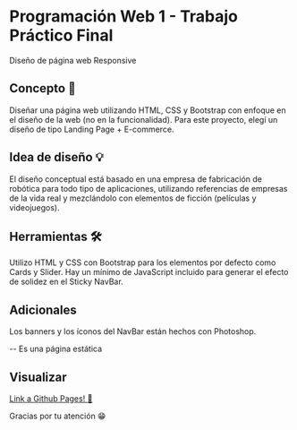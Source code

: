 # Programación Web 1 - Trabajo Práctico Final 
Diseño de página web Responsive

## Concepto 🧩
Diseñar una página web utilizando HTML, CSS y Bootstrap con enfoque en el diseño de la web (no en la funcionalidad). 
Para este proyecto, elegí un diseño de tipo Landing Page + E-commerce. 

## Idea de diseño 💡
El diseño conceptual está basado en una empresa de fabricación de robótica para todo tipo de aplicaciones, 
utilizando referencias de empresas de la vida real y mezclándolo con elementos de ficción (películas y videojuegos). 

## Herramientas 🛠️
Utilizo HTML y CSS con Bootstrap para los elementos por defecto como Cards y Slider. 
Hay un mínimo de JavaScript incluido para generar el efecto de solidez en el Sticky NavBar. 

## Adicionales
Los banners y los íconos del NavBar están hechos con Photoshop.

-- Es una página estática

## Visualizar
[Link a Github Pages! 🔗](https://chill0101.github.io/web-design-tp1/)



Gracias por tu atención 😁
